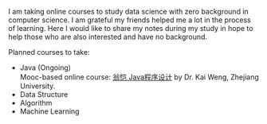 I am taking online courses to study data science with zero background in computer science. I am grateful my friends helped me a lot in the process of learning. Here I would like to share my notes during my study in hope to help those who are also interested and have no background.  

Planned courses to take: 
* Java (Ongoing)  
    Mooc-based online course: [翁恺 Java程序设计](https://www.bilibili.com/video/av77648377?from=search&seid=1305592454571776828) by Dr. Kai Weng, Zhejiang University.  
* Data Structure  
* Algorithm  
* Machine Learning  
